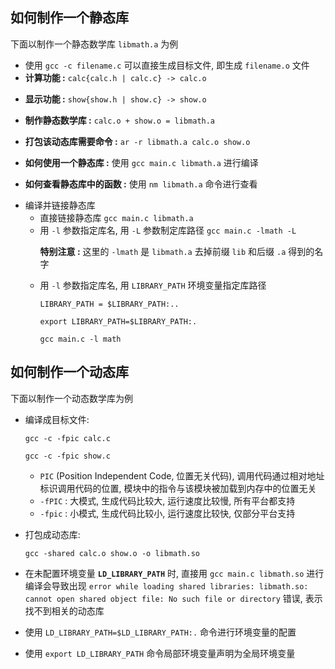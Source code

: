 ## 如何制作一个静态库

下面以制作一个静态数学库 `libmath.a` 为例<p>
- 使用 `gcc -c filename.c` 可以直接生成目标文件, 即生成 `filename.o` 文件
- **计算功能 :** `calc{calc.h | calc.c} -> calc.o` <p>
- **显示功能 :** `show{show.h | show.c} -> show.o` <p>
- **制作静态数学库 :** `calc.o + show.o = libmath.a` <p>
- **打包该动态库需要命令 :** `ar -r libmath.a calc.o show.o` <p>
- **如何使用一个静态库 :** 使用 `gcc main.c libmath.a` 进行编译 <p>
- **如何查看静态库中的函数 :** 使用 `nm libmath.a` 命令进行查看 <p>
- 编译并链接静态库
    - 直接链接静态库 `gcc main.c libmath.a`
    - 用 `-l` 参数指定库名, 用 `-L` 参数制定库路径 `gcc main.c -lmath -L` <p>
    **特别注意 :** 这里的 `-lmath` 是 `libmath.a` 去掉前缀 `lib` 和后缀 `.a` 得到的名字
    - 用 `-l` 参数指定库名, 用 `LIBRARY_PATH` 环境变量指定库路径 <p>
    `LIBRARY_PATH = $LIBRARY_PATH:..` <p>
    `export LIBRARY_PATH=$LIBRARY_PATH:.` <p>
    `gcc main.c -l math`


## 如何制作一个动态库
下面以制作一个动态数学库为例
- 编译成目标文件: <p>
`gcc -c -fpic calc.c` <p>
`gcc -c -fpic show.c` <p>
    - `PIC` (Position Independent Code, 位置无关代码), 调用代码通过相对地址标识调用代码的位置, 模块中的指令与该模块被加载到内存中的位置无关
    - `-fPIC` : 大模式, 生成代码比较大, 运行速度比较慢, 所有平台都支持
    - `-fpic` : 小模式, 生成代码比较小, 运行速度比较快, 仅部分平台支持

- 打包成动态库: <p>
`gcc -shared calc.o show.o -o libmath.so`
- 在未配置环境变量 **`LD_LIBRARY_PATH`** 时, 直接用 `gcc main.c libmath.so` 进行编译会导致出现 `error while loading shared libraries: libmath.so: cannot open shared object file: No such file or directory` 错误, 表示找不到相关的动态库
- 使用 `LD_LIBRARY_PATH=$LD_LIBRARY_PATH:.` 命令进行环境变量的配置 <p>
- 使用 `export LD_LIBRARY_PATH` 命令局部环境变量声明为全局环境变量

